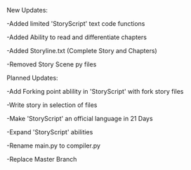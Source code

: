 New Updates:

  -Added limited 'StoryScript' text code functions

  -Added Ability to read and differentiate chapters

  -Added Storyline.txt (Complete Story and Chapters)

  -Removed Story Scene py files
 
 
Planned Updates:

  -Add Forking point ablility in 'StoryScript' with fork story files

  -Write story in selection of files

  -Make 'StoryScript' an official language in 21 Days

  -Expand 'StoryScript' abilities

  -Rename main.py to compiler.py

  -Replace Master Branch
